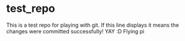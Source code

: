 test_repo
=========

This is a test repo for playing with git.
If this line displays it means the changes were committed successfully! YAY :D
Flying pi
